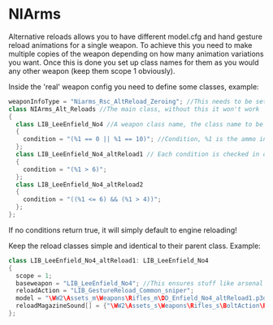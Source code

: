# NIArms

Alternative reloads allows you to have different model.cfg and hand gesture reload animations for a single weapon.
To achieve this you need to make multiple copies of the weapon depending on how many animation variations you want.
Once this is done you set up class names for them as you would any other weapon (keep them scope 1 obviously).

Inside the 'real' weapon config you need to define some classes, example:
```cpp
weaponInfoType = "Niarms_Rsc_AltReload_Zeroing"; //This needs to be set in the main weapon, it runs the per frame handler and stops it when its not needed.
class NIArms_Alt_Reloads //The main class, without this it won't work
{
  class LIB_LeeEnfield_No4 //A weapon class name, the class name to be used if the condition below is true
  {
    condition = "(%1 == 0 || %1 == 10)"; //Condition, %1 is the ammo in the currently loaded magazine, so in this example if the weapon is empty or full, use the default class, which will skip the system entirely.
  };
  class LIB_LeeEnfield_No4_altReload1 // Each condition is checked in order, and the first one to return true will be used, but it's good practice to keep it so only one is true.
  {
    condition = "(%1 > 6)";
  };
  class LIB_LeeEnfield_No4_altReload2
  {
    condition = "((%1 <= 6) && (%1 > 4))";
  };
};
```
If no conditions return true, it will simply default to engine reloading!

Keep the reload classes simple and identical to their parent class.
Example:
```cpp
class LIB_LeeEnfield_No4_altReload1: LIB_LeeEnfield_No4
{
  scope = 1;
  baseweapon = "LIB_LeeEnfield_No4"; //This ensures stuff like arsenal hides it
  reloadAction = "LIB_GestureReload_Common_sniper";
  model = "\WW2\Assets_m\Weapons\Rifles_m\DD_Enfield_No4_altReload1.p3d";
  reloadMagazineSound[] = {"\WW2\Assets_s\Weapons\Rifles_s\BoltAction\Reload_sniper.wss",1,1,10};
};
```
